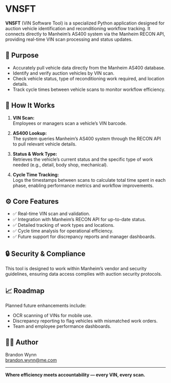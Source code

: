 # VNSFT

**VNSFT** (VIN Software Tool) is a specialized Python application designed for auction vehicle identification and reconditioning workflow tracking. It connects directly to Manheim’s AS400 system via the Manheim RECON API, providing real-time VIN scan processing and status updates.

## 🚗 Purpose

- Accurately pull vehicle data directly from the Manheim AS400 database.
- Identify and verify auction vehicles by VIN scan.
- Check vehicle status, type of reconditioning work required, and location details.
- Track cycle times between vehicle scans to monitor workflow efficiency.

## 🔗 How It Works

1. **VIN Scan:**  
   Employees or managers scan a vehicle’s VIN barcode.

2. **AS400 Lookup:**  
   The system queries Manheim’s AS400 system through the RECON API to pull relevant vehicle details.

3. **Status & Work Type:**  
   Retrieves the vehicle’s current status and the specific type of work needed (e.g., detail, body shop, mechanical).

4. **Cycle Time Tracking:**  
   Logs the timestamps between scans to calculate total time spent in each phase, enabling performance metrics and workflow improvements.

## ⚙️ Core Features

- ✅ Real-time VIN scan and validation.
- ✅ Integration with Manheim’s RECON API for up-to-date status.
- ✅ Detailed tracking of work types and locations.
- ✅ Cycle time analysis for operational efficiency.
- ✅ Future support for discrepancy reports and manager dashboards.

## 🔒 Security & Compliance

This tool is designed to work within Manheim’s vendor and security guidelines, ensuring data access complies with auction security protocols.

## 📈 Roadmap

Planned future enhancements include:
- OCR scanning of VINs for mobile use.
- Discrepancy reporting to flag vehicles with mismatched work orders.
- Team and employee performance dashboards.

## 👨‍💻 Author

Brandon Wynn  
brandon.wynn@me.com

---

**Where efficiency meets accountability — every VIN, every scan.**
